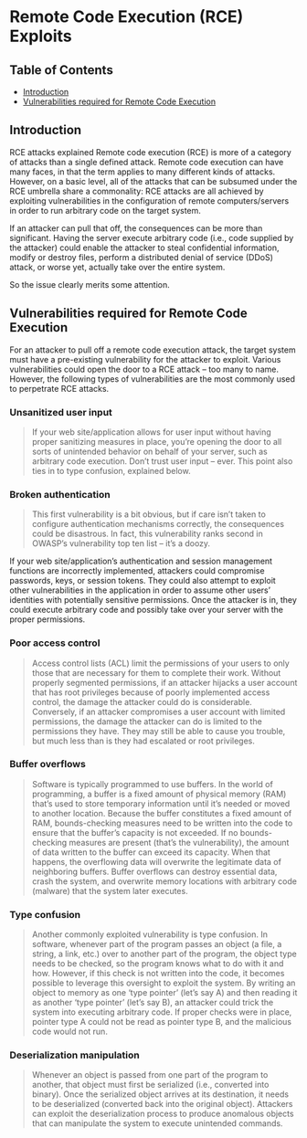 # Remote Code Execution (RCE) Exploits


## Table of Contents
- [Introduction](#introduction)
- [Vulnerabilities required for Remote Code Execution](#)

## Introduction
RCE attacks explained
Remote code execution (RCE) is more of a category of attacks than a single defined attack. Remote code execution can have many faces, in that the term applies to many different kinds of attacks. However, on a basic level, all of the attacks that can be subsumed under the RCE umbrella share a commonality: RCE attacks are all achieved by exploiting vulnerabilities in the configuration of remote computers/servers in order to run arbitrary code on the target system.

If an attacker can pull that off, the consequences can be more than significant. Having the server execute arbitrary code (i.e., code supplied by the attacker) could enable the attacker to steal confidential information, modify or destroy files, perform a distributed denial of service (DDoS) attack, or worse yet, actually take over the entire system.

So the issue clearly merits some attention.

## Vulnerabilities required for Remote Code Execution
For an attacker to pull off a remote code execution attack, the target system must have a pre-existing vulnerability for the attacker to exploit. Various vulnerabilities could open the door to a RCE attack – too many to name. However, the following types of vulnerabilities are the most commonly used to perpetrate RCE attacks.

### Unsanitized user input
> If your web site/application allows for user input without having proper sanitizing measures in place, you’re opening the door to all sorts of unintended behavior on behalf of your server, such as arbitrary code execution. Don’t trust user input – ever. This point also ties in to type confusion, explained below.

### Broken authentication
> This first vulnerability is a bit obvious, but if care isn’t taken to configure authentication mechanisms correctly, the consequences could be disastrous. In fact, this vulnerability ranks second in OWASP’s vulnerability top ten list – it’s a doozy.

If your web site/application’s authentication and session management functions are incorrectly implemented, attackers could compromise passwords, keys, or session tokens. They could also attempt to exploit other vulnerabilities in the application in order to assume other users’ identities with potentially sensitive permissions. Once the attacker is in, they could execute arbitrary code and possibly take over your server with the proper permissions.

### Poor access control
> Access control lists (ACL) limit the permissions of your users to only those that are necessary for them to complete their work. Without properly segmented permissions, if an attacker hijacks a user account that has root privileges because of poorly implemented access control, the damage the attacker could do is considerable. Conversely, if an attacker compromises a user account with limited permissions, the damage the attacker can do is limited to the permissions they have. They may still be able to cause you trouble, but much less than is they had escalated or root privileges.

### Buffer overflows
> Software is typically programmed to use buffers. In the world of programming, a buffer is a fixed amount of physical memory (RAM) that’s used to store temporary information until it’s needed or moved to another location. Because the buffer constitutes a fixed amount of RAM, bounds-checking measures need to be written into the code to ensure that the buffer’s capacity is not exceeded. If no bounds-checking measures are present (that’s the vulnerability), the amount of data written to the buffer can exceed its capacity. When that happens, the overflowing data will overwrite the legitimate data of neighboring buffers. Buffer overflows can destroy essential data, crash the system, and overwrite memory locations with arbitrary code (malware) that the system later executes.

### Type confusion
> Another commonly exploited vulnerability is type confusion. In software, whenever part of the program passes an object (a file, a string, a link, etc.) over to another part of the program, the object type needs to be checked, so the program knows what to do with it and how. However, if this check is not written into the code, it becomes possible to leverage this oversight to exploit the system. By writing an object to memory as one ‘type pointer’ (let’s say A) and then reading it as another ‘type pointer’ (let’s say B), an attacker could trick the system into executing arbitrary code. If proper checks were in place, pointer type A could not be read as pointer type B, and the malicious code would not run.

### Deserialization manipulation
> Whenever an object is passed from one part of the program to another, that object must first be serialized (i.e., converted into binary). Once the serialized object arrives at its destination, it needs to be deserialized (converted back into the original object). Attackers can exploit the deserialization process to produce anomalous objects that can manipulate the system to execute unintended commands.
